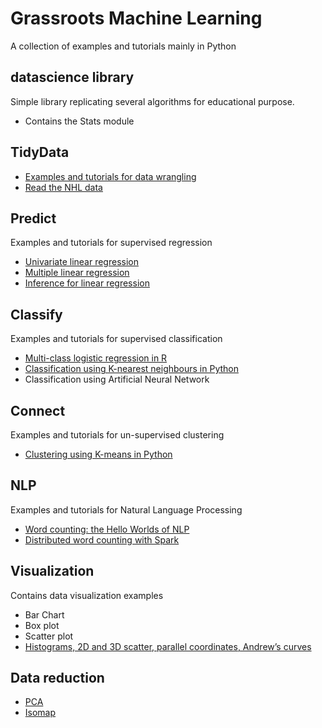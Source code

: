 # Grassroots Machine Learning
A collection of examples and tutorials mainly in Python
## datascience library
Simple library replicating several algorithms for educational purpose.  
* Contains the Stats module

## TidyData
* [Examples and tutorials for data wrangling](http://mashimo.github.io/TidyData-Tutorial/)
* [Read the NHL data](https://gist.github.com/Mashimo/11dd439d1546319e60601474fb0da0e7)

## Predict
Examples and tutorials for supervised regression
* [Univariate linear regression](01-Regression/LinearRegression.ipynb)
* [Multiple linear regression](01-Regression/moneyball.ipynb)
* [Inference for linear regression](01-Regression/LRinference.ipynb)

## Classify
Examples and tutorials for supervised classification
* [Multi-class logistic regression in R](http://mashimo.github.io/JHU-predict-class-wle/)
* [Classification using K-nearest neighbours in Python](https://gist.github.com/Mashimo/3b412bd629d17a79a6dd5c44330508cd)
* Classification using Artificial Neural Network

## Connect
Examples and tutorials for un-supervised clustering
* [Clustering using K-means in Python](https://gist.github.com/Mashimo/39436d4c94d5827e81a18b286b832b4c)

## NLP
Examples and tutorials for Natural Language Processing
* [Word counting: the Hello Worlds of NLP](03-NLP/helloworld-nlp.ipynb)
* [Distributed word counting with Spark](03-NLP/word_count_dataframe.ipynb)

## Visualization
Contains data visualization examples
* Bar Chart
* Box plot 
* Scatter plot
* [Histograms, 2D and 3D scatter, parallel coordinates, Andrew’s curves](https://gist.github.com/Mashimo/d8bfb68c7582bc81b293d6ad7caec3ef)

## Data reduction
* [PCA](https://gist.github.com/Mashimo/69f0972d51358d65f088a7147dfc5ff1)
* [Isomap](https://gist.github.com/Mashimo/b8a8d4dc18bf6875c8547134b543898f)